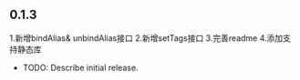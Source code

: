 ## 0.1.3

1.新增bindAlias& unbindAlias接口
2.新增setTags接口
3.完善readme
4.添加支持静态库

* TODO: Describe initial release.
